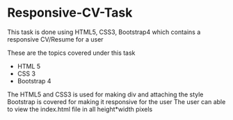# Responsive-CV-Task
This task is done using HTML5, CSS3, Bootstrap4 which contains a responsive CV/Resume for a user

These are the topics covered under this task 

  - HTML 5
  - CSS 3
  -  Bootstrap 4

The HTML5 and CSS3 is used for making div and attaching the style
Bootstrap is covered for making it responsive for the user
The user can able to view the index.html file in all height*width pixels


